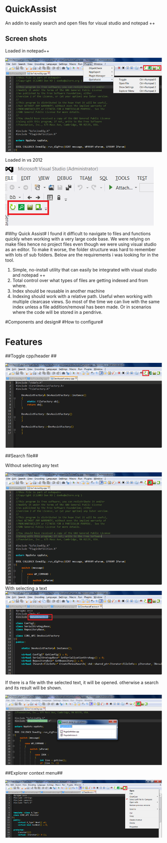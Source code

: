 # QuickAssist #
An addin to easily search and open files for visual studio and notepad ++

## Screen shots ##
Loaded in notepad++
<div style="img-align:center"><img src ="Docs/screenshots/NPP_1.png" /></div>

Loaded in vs 2012
<div style="img-align:center"><img src ="Docs/screenshots/VS_GUI.png" /></div>

#Why Quick Assist#
I found it difficult to navigate to files and functions quickly when working with a very large code base. We were relying on make files hence no project files even though we were using visual studio as an editor. To make it worse, the folder structure was hard to remember with lots of sub folders.
Below are the requirements i was looking for in the tool.

1. Simple, no-install utility that can easily be integrated with visual studio and notepad ++
2. Total control over what types of files are getting indexed and from where.
3. Index should be reusable in another machine
4. Indexing should work with a relative path. Useful when working with multiple clearcase views. So most of the time we can live with the same index unless a file addition/removal has been made. Or in scenarios where the code will be stored in a pendrive.

#Components and design#
#How to configure#

# Features #

##Toggle cpp/header ##
<div style="img-align:center"><img src ="Docs/screenshots/Toggle.gif" /></div>

##Search file##

Without selecting any text
<div style="img-align:center"><img src ="Docs/screenshots/FileOpen.gif" /></div>
With selecting a text
<div style="img-align:center"><img src ="Docs/screenshots/select_open.gif" /></div>

If there is a file with the selected text, it will be opened. otherwise a search and its result will be shown.
<div style="img-align:center"><img src ="Docs/screenshots/NPP_selected.png" /></div>

##Explorer context menu##
<div style="img-align:center"><img src ="Docs/screenshots/NPP_CONTEXT_11.png" /></div>
